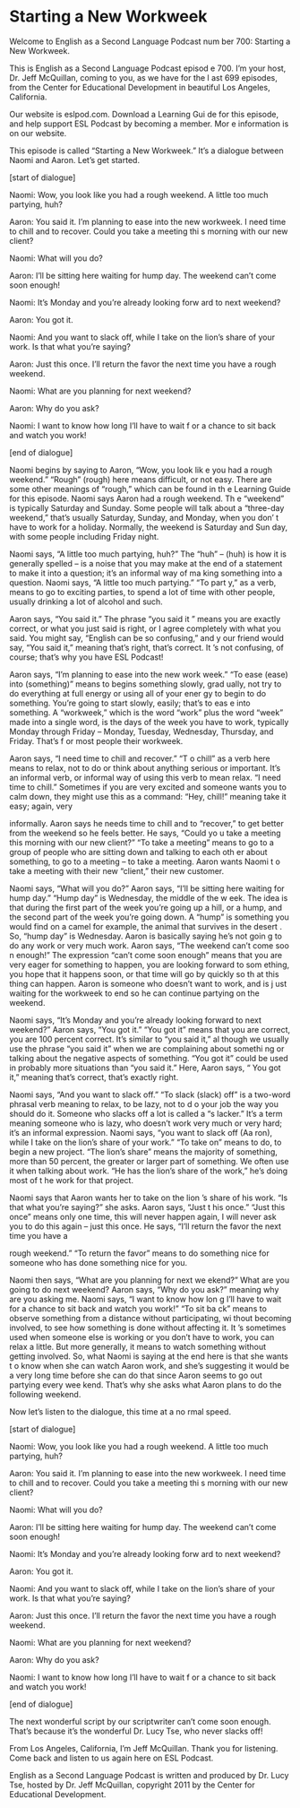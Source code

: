 # Starting a New Workweek

Welcome to English as a Second Language Podcast num ber 700: Starting a New Workweek. 

This is English as a Second Language Podcast episod e 700.  I’m your host, Dr. Jeff McQuillan, coming to you, as we have for the l ast 699 episodes, from the Center for Educational Development in beautiful Los  Angeles, California. 

Our website is eslpod.com.  Download a Learning Gui de for this episode, and help support ESL Podcast by becoming a member.  Mor e information is on our website. 

This episode is called “Starting a New Workweek.”  It’s a dialogue between Naomi and Aaron.  Let’s get started. 

[start of dialogue] 

Naomi:  Wow, you look like you had a rough weekend.   A little too much partying, huh? 

Aaron:  You said it.  I’m planning to ease into the  new workweek.  I need time to chill and to recover.  Could you take a meeting thi s morning with our new client?   

Naomi:  What will you do? 

Aaron:  I’ll be sitting here waiting for hump day.  The weekend can’t come soon enough! 

Naomi:  It’s Monday and you’re already looking forw ard to next weekend?   

Aaron:  You got it. 

Naomi:  And you want to slack off, while I take on the lion’s share of your work. Is that what you’re saying? 

Aaron:  Just this once.  I’ll return the favor the next time you have a rough weekend. 

Naomi:  What are you planning for next weekend? 

Aaron:  Why do you ask?  

 Naomi:  I want to know how long I’ll have to wait f or a chance to sit back and watch you work! 

[end of dialogue] 

Naomi begins by saying to Aaron, “Wow, you look lik e you had a rough weekend.”  “Rough” (rough) here means difficult, or  not easy.  There are some other meanings of “rough,” which can be found in th e Learning Guide for this episode.  Naomi says Aaron had a rough weekend.  Th e “weekend” is typically Saturday and Sunday.  Some people will talk about a  “three-day weekend,” that’s usually Saturday, Sunday, and Monday, when you don’ t have to work for a holiday.  Normally, the weekend is Saturday and Sun day, with some people including Friday night. 

Naomi says, “A little too much partying, huh?”  The  “huh” – (huh) is how it is generally spelled – is a noise that you may make at  the end of a statement to make it into a question; it’s an informal way of ma king something into a question. Naomi says, “A little too much partying.”  “To part y,” as a verb, means to go to exciting parties, to spend a lot of time with other  people, usually drinking a lot of alcohol and such. 

Aaron says, “You said it.”  The phrase “you said it ” means you are exactly correct, or what you just said is right, or I agree  completely with what you said. You might say, “English can be so confusing,” and y our friend would say, “You said it,” meaning that’s right, that’s correct.  It ’s not confusing, of course; that’s why you have ESL Podcast! 

Aaron says, “I’m planning to ease into the new work week.”  “To ease (ease) into (something)” means to begins something slowly, grad ually, not try to do everything at full energy or using all of your ener gy to begin to do something. You’re going to start slowly, easily; that’s to eas e into something.  A “workweek,” which is the word “work” plus the word “week” made into a single word, is the days of the week you have to work, typically Monday  through Friday – Monday, Tuesday, Wednesday, Thursday, and Friday.  That’s f or most people their workweek. 

Aaron says, “I need time to chill and recover.”  “T o chill” as a verb here means to relax, not to do or think about anything serious or  important.  It’s an informal verb, or informal way of using this verb to mean relax.  “I need time to chill.” Sometimes if you are very excited and someone wants  you to calm down, they might use this as a command: “Hey, chill!” meaning take it easy; again, very  

informally.  Aaron says he needs time to chill and to “recover,” to get better from the weekend so he feels better.  He says, “Could yo u take a meeting this morning with our new client?”  “To take a meeting” means to go to a group of people who are sitting down and talking to each oth er about something, to go to a meeting – to take a meeting.  Aaron wants Naomi t o take a meeting with their new “client,” their new customer.   

Naomi says, “What will you do?”  Aaron says, “I’ll be sitting here waiting for hump day.”  “Hump day” is Wednesday, the middle of the w eek.  The idea is that during the first part of the week you’re going up a hill, or a hump, and the second part of the week you’re going down.  A “hump” is something you would find on a camel for example, the animal that survives in the desert .  So, “hump day” is Wednesday.  Aaron is basically saying he’s not goin g to do any work or very much work.  Aaron says, “The weekend can’t come soo n enough!”  The expression “can’t come soon enough” means that you are very eager for something to happen, you are looking forward to som ething, you hope that it happens soon, or that time will go by quickly so th at this thing can happen. Aaron is someone who doesn’t want to work, and is j ust waiting for the workweek to end so he can continue partying on the weekend. 

Naomi says, “It’s Monday and you’re already looking  forward to next weekend?” Aaron says, “You got it.”  “You got it” means that you are correct, you are 100 percent correct.  It’s similar to “you said it,” al though we usually use the phrase “you said it” when we are complaining about somethi ng or talking about the negative aspects of something.  “You got it” could be used in probably more situations than “you said it.”  Here, Aaron says, “ You got it,” meaning that’s correct, that’s exactly right. 

Naomi says, “And you want to slack off.”  “To slack  (slack) off” is a two-word phrasal verb meaning to relax, to be lazy, not to d o your job the way you should do it.  Someone who slacks off a lot is called a “s lacker.”  It’s a term meaning someone who is lazy, who doesn’t work very much or very hard; it’s an informal expression.  Naomi says, “you want to slack off (Aa ron), while I take on the lion’s share of your work.”  “To take on” means to do, to begin a new project.  “The lion’s share” means the majority of something, more  than 50 percent, the greater or larger part of something.  We often use it when talking about work.  “He has the lion’s share of the work,” he’s doing most of t he work for that project.   

Naomi says that Aaron wants her to take on the lion ’s share of his work.  “Is that what you’re saying?” she asks.  Aaron says, “Just t his once.”  “Just this once” means only one time, this will never happen again, I will never ask you to do this again – just this once.  He says, “I’ll return the favor the next time you have a  

rough weekend.”  “To return the favor” means to do something nice for someone who has done something nice for you. 

Naomi then says, “What are you planning for next we ekend?”  What are you going to do next weekend?  Aaron says, “Why do you ask?” meaning why are you asking me.  Naomi says, “I want to know how lon g I’ll have to wait for a chance to sit back and watch you work!”  “To sit ba ck” means to observe something from a distance without participating, wi thout becoming involved, to see how something is done without affecting it.  It ’s sometimes used when someone else is working or you don’t have to work, you can relax a little.  But more generally, it means to watch something without  getting involved.  So, what Naomi is saying at the end here is that she wants t o know when she can watch Aaron work, and she’s suggesting it would be a very  long time before she can do that since Aaron seems to go out partying every wee kend.  That’s why she asks what Aaron plans to do the following weekend. 

Now let’s listen to the dialogue, this time at a no rmal speed. 

[start of dialogue] 

Naomi:  Wow, you look like you had a rough weekend.   A little too much partying, huh? 

Aaron:  You said it.  I’m planning to ease into the  new workweek.  I need time to chill and to recover.  Could you take a meeting thi s morning with our new client?   

Naomi:  What will you do? 

Aaron:  I’ll be sitting here waiting for hump day.  The weekend can’t come soon enough! 

Naomi:  It’s Monday and you’re already looking forw ard to next weekend?   

Aaron:  You got it. 

Naomi:  And you want to slack off, while I take on the lion’s share of your work. Is that what you’re saying? 

Aaron:  Just this once.  I’ll return the favor the next time you have a rough weekend. 

Naomi:  What are you planning for next weekend?  

 Aaron:  Why do you ask? 

Naomi:  I want to know how long I’ll have to wait f or a chance to sit back and watch you work! 

[end of dialogue] 

The next wonderful script by our scriptwriter can’t  come soon enough.  That’s because it’s the wonderful Dr. Lucy Tse, who never slacks off!   

From Los Angeles, California, I’m Jeff McQuillan.  Thank you for listening.  Come back and listen to us again here on ESL Podcast. 

English as a Second Language Podcast is written and  produced by Dr. Lucy Tse, hosted by Dr. Jeff McQuillan, copyright 2011 by the  Center for Educational Development.

